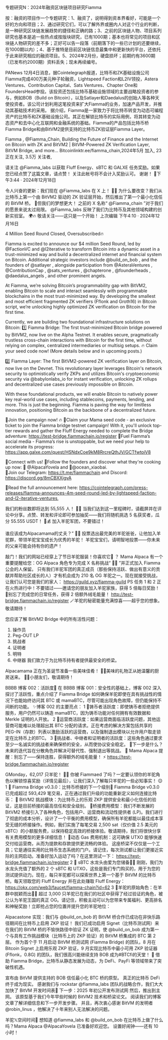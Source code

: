 专题研究N：2024年融资区块链项目研究Fiamma

按：融资的项目作一个专题研究：1、融资了，说明得到资本界看好，可能是一个好的方向和项目；2、通过研究它们，可以了解外界或圈内人对这个行业的判断，是一种研究区块链发展趋势的捷径和正确的路；3、之前的区块链人物、项目系列研究也基本是追一些热点或按版块研究，已有1000期；基本也将常见的项目和区块链人物研究的差不多；正好可以告一段落（前期落下的一些已计划的还要继续，在1000期以内）；4、基于推特是目前区块链信息最集中和更新快的平台，还依托于此来研究相应的融资项目。5、2024年2月份，硬盘损坏；前期约有3600期（已发布约2000期）资料丢失；现未再续编号。

PANews 12月4日消息，据Cointelegraph报道，比特币和ZK基础设施公司Fiamma完成400万美元种子轮融资，Lightspeed Faction和L2IV领投，Astera Ventures、Contribution Capital、Sats Ventures、Chapter One和FoundersHead参投。该投资还包括比特币基础设施领域的主要战略投资者的参与，例如BOB（Build on Bitcoin），以及Satlayer和Daedalus的创始人等各种天使投资者。该公司计划利用这笔投资来扩大Fiamma的业务，加速产品开发，并推动其基础技术的采用。
据介绍，Fiamma是一家致力于将比特币转变为动态可编程资产的比特币和ZK基础设施公司。其正在解锁比特币的实际用例，将其转变为动态资产和去中心化互联网和金融系统的基础。Fiamma的产品包括比特币桥Fiamma Bridge和由BitVM2提供支持的比特币ZK验证层Fiamma Layer。

Fiamma
,
@Fiamma_Chain,
Building the Future of Finance and the Internet on Bitcoin with ZK and BitVM2 | BitVM-Powered ZK Verification Layer, BitVM Bridge, and more...
Bitcoinlinktr.ee/fiamma_chain,2024年5月 加入,
23 正在关注,
3.5万 关注者,


请关注
@Fiamma_labs
以获取 Fluff Energy、sBTC 和 GALXE 任务奖励。如果您已经点赞了这篇文章，请点赞！
关注此帐号将不会计入奖励认可。
谢谢！ 🦙下午3:44 · 2024年12月18日

令人兴奋的更新：我们现在
@Fiamma_labs
在 X 上！ 🦙✨
为什么要改变？我们从比特币上第一个由 BitVM2 驱动的 ZK 验证层开始，然后推出了第一个最小化信任的 BitVM 桥。 🚀但我们的梦想更大！
之前的 X 名称“ 
@Fiamma_chain
 ”对于我们的愿景来说太过局限。 
@Fiamma_labs
反映了我们为比特币及其他领域构建的创新实验室。 🌍🔥
敬请关注——这只是一个开始！ 上次编辑
下午4:10 · 2024年12月16日

4 Million Seed Round Closed, Oversubscribed🔥

Fiamma is excited to announce our $4 million Seed Round, led by 
@FactionVC
 and 
@l2iterative
 to transform Bitcoin into a dynamic asset in a trust-minimized way and build a decentralized internet and financial system on Bitcoin. Additional strategic investors include 
@build_on_bob
, and the founders of 
@satlayer
, alongside participation from 
@AsteraVentures
, 
@ContributionCap
, 
@sats_ventures
, 
@chapterone
, 
@founderheads
, 
@daedalus_angels
, and other prominent angels.

At Fiamma, we’re solving Bitcoin’s programmability gap with BitVM2, enabling Bitcoin to scale and interact seamlessly with programmable blockchains in the most trust-minimized way. By developing the smallest and most efficient fragmented ZK verifiers (Fflonk and Groth16) in Bitcoin script, we’re unlocking highly optimized ZK verification on Bitcoin for the first time.

Currently, we are building two foundational infrastructure solutions on Bitcoin:
1️⃣ Fiamma Bridge: The first trust-minimized Bitcoin bridge powered by BitVM2, now live on the Alpha Testnet. It enables secure, pragmatically trustless cross-chain interactions with Bitcoin for the first time, without relying on complex, centralized intermediaries or multisig setups. 🔥 Claim your seed code now! (More details below and in upcoming posts.)

2️⃣ Fiamma Layer: The first BitVM2-powered ZK verification layer on Bitcoin, now live on the Devnet. This revolutionary layer leverages Bitcoin's network security to optimistically verify ZKPs and utilizes Bitcoin's cryptoeconomic security via 
@babylonlabs_io
 for instant verification, unlocking ZK rollups and decentralized use cases previously impossible on Bitcoin.

With these foundational products, we will enable Bitcoin to natively power key real-world use cases, including stablecoins, payments, lending, and more. This is just the beginning. Fiamma is paving the way for limitless innovation, positioning Bitcoin as the backbone of a decentralized future.

🎁Join the campaign now! 🔥
🔶Claim your Mama seed code - an exclusive ticket to join the Fiamma bridge testnet campaign! With it, you'll unlock top-tier rewards and gather the Fluff Energy needed to complete the Bridge adventure: https://test-bridge.fiammachain.io/register
🔶Fuel Fiamma’s social media - Fiamma’s rise is unstoppable, but we need your help to accelerate its progress: https://app.galxe.com/quest/HSNdxCoe9kM8RrcreQthJV/GCTfwtoiV8

🤝Connect with us!
🔶Follow the founders and discover what they're cooking up now: 🦙
@AlpacaYovela
 and 🐶@ocean_xiaobai.  
🔶Join our Telegram: https://t.me/fiammachain and Discord: https://discord.gg/8mCBXXjgvA  

🔗Read the full announcement here: https://cointelegraph.com/press-releases/fiamma-announces-4m-seed-round-led-by-lightspeed-faction-and-l2-iterative-ventures,

我们的粉丝数即将达到 55,555 人！ 🦙🎉
当我们达到这一里程碑时，请截屏并在评论中分享。点赞、转发和评论即可参加抽奖——我们将随机挑选 5 名获奖者，瓜分 55.555 USDT！ 🚀💰
加入羊驼军团，不要错过！ 

谁应该成为Alpacamama的丈夫？” 🦙💍
投票选出最完美的羊驼爸爸，让他加入羊驼群，带领羊驼宝宝成长为优秀的羊驼！
羊驼宝宝们，请明智地投票——你未来的父亲可能会持有你的遗产！

敲门！我们的网站已经穿上了节日羊驼服装！你喜欢它🧡 ？
Mama Alpaca 有一个重要提醒给您：OG Alpaca 角色专为完成 X 名称挑战“ 🦙🔥 ”并正式加入 Fiamma 公会的人保留。
只有我们羊驼军团的真正成员（那些保持活跃、做出有意义的贡献并帮助社区成长的人）才有机会成为 210 名 OG 羊驼之一。现在就接受挑战，让我们认可您是我们的家人： https://guild.xyz/fiamma-guild
PS 任务 1 和 2 正在火热进行中！不要错过——邀请您的朋友加入羊驼家族，获得 5 倍每日奖励！ 🤑别忘了完成您的日常任务，获得 2 倍额外绒毛能量！ http://test-bridge.fiammachain.io/register
🪄羊驼的秘密能量充满惊喜——超乎您的想​​象。敬请期待！

您应该了解 BitVM2 Bridge 中的所有活性问题：
1. 操作员
2. Peg-OUT LP
3. 挑战者
4. 证明者
5. 明特
6. 中继器
我们致力于为比特币持有者提供最安全的桥梁。

Alpacamama 正在为圣诞节准备一些美味佳肴！ 🦙✨美味的礼物正从她温馨的厨房送来。 🍪🎅小朋友们，敬请期待！ 

 BBBB 博客 002：活跃度🐾
在 BBBB 博客 001：安全性的基础上，博客 002 深入探讨了活跃性，重点介绍了 Fiamma Bridge 如何确保羊驼即使在具有挑战性的情况下也能始终访问其 BTC 或 mamaBTC，尽管可能出现角色故障，但仍能保持不间断的功能。
✨博客 002 的主要亮点：
1 ⃣铸币者活跃度：即使铸币者拒绝提供服务，用户仍然可以铸造 mamaBTC，因为铸币功能对任何拥有有效数据和 Merkle 证明的人开放。
2 ⃣运营商活跃度：如果运营商面临活跃度问题，其他运营商可能难以处理超出其 BTC 分配的请求。正在考虑的解决方案包括共享的 PEG-IN（存款）列表以激励活跃的运营商，以及强制退出模块以允许用户取走锁定在比特币上的BTC。
3 ⃣挑战者、中继者和证明者的活跃度：这些角色通过要求至少一名诚实的挑战者来确保桥的安全，从而使协议安全稳定。
🌟下一步是什么？未来的迭代旨在分散角色并解决可替代性、强制退出等挑战。
🦙 Mama Alpaca 提醒：别忘了——保持连胜，获得额外的绒毛能量！ ⚡️ https://test-bridge.fiammachain.io/register

GMonday，62,017 只羊驼！ 🦙🔥
你被 Fiammaed 了吗？一定要认领你的羊驼角色以解锁惊喜奖励（详情见最后），让我们深入了解每只羊驼的一些必知事实！ 😌
1 ⃣ Fiamma Bridge v0.3.0：比特币桥接的下一个级别🚀
Fiamma Bridge v0.3.0 已完成超过 593,429 笔交易，正在通过我们升级的功能重新定义如何连接比特币：
🔸 BitVM2 挑战模块：为比特币上的乐观 ZKP 提供安全和最小化信任的验证，这是目前桥接的最高信任和安全级别。
🔸桥接费用模型：我们不断发展的 BitVM2 桥接引入了各种角色，包括用户、运营商和流动性提供者 (LP)。我们进行了彻底的成本分析，设计了一个平衡的费用模型，确保所有羊驼都能以最佳成本享受无缝的桥接操作。例如，我们实施了每笔交易 2,500 sat（仅价值 2.5 美元的 sBTC）的小额服务费，以保持稳定高效的桥接体验。敬请期待，我们将很快分享有关费用模型的更多详细信息！
🔸动态 Gas 费用机制：这可确保 UTXO 能够快速交付给运营商，从而为提款和存款提供更流畅的体验。
这座桥梁不仅仅是一个工具；它是通往实用的比特币生态系统的门户。请记住，每次测试都让我们更接近实际的主网启动。准备好加入运动了吗？在这里测试一下： https://test-bridge.fiammachain.io/register
2 ⃣ sBTC 水龙头由爱为您储备🚰🧡
刚刚，我们为水龙头充值了额外的 2 个 sBTC 和 UTXO，这些是我们专门购买的，用于为您的测试提供动力。现在，每只羊驼都可以探索世界上第一个基于 BitVM 的比特币桥。每天领取您的 Fluff Energy 并在此处赚取 Fluff Energy： https://okx.com/web3/faucet/fiamma-chain?id=62
3 ⃣羊驼的原始角色：在羊群中脱颖而出🦙✨
超过 3,000 只羊驼已在我们的社区中获得了经过验证的角色，被公认为羊驼王国的真正 OG。请记住，积极主动可以为您带来专属福利、更高排名和神秘奖励！立即抢占您的位置并提升您的羊驼地位：

Alpacastone 实现：我们与
@build_on_bob
的 BitVM 桥合作已成功在非快乐路径期间在比特币上启用 ZKP 验证！
我们已成功启用 Signet（比特币测试网）来在我们的 BitVM 桥的不愉快路径中验证 ZK 证明，使
@build_on_bob
成为第一个与具有工作挑战模块（比特币上的 ZKP 验证）的 BitVM 桥集成的 BTC 第 2 层。
作为首个于 11 月启动 BitVM 桥测试网 (Fiamma Bridge) 的团队，8 月在 Bitcoin Signet 上启用乐观 ZKP 验证，9 月实现比特币中最小可用 ZKP 验证器 (Fflonk，0.8G) 的团队，我们很高兴能继续支持 BOB 成为#BTCfi的天堂！ 🚀
借助 Fiamma Bridge，比特币从静态发展为动态，为 DeFi、PayFi 等领域带来了突破性机遇。

宣布由 BitVM 提供支持的 BOB 信任最小化 BTC 桥的原型。
真正的比特币 DeFi 终于成为现实。
感谢我们与 rockstar 
@fiamma_labs
团队的战略合作，我们大大加快了 BitVM 开发时间表🚀
下一步：2025 年初公开发布测试网
然后，推出到主网。
该原型基于我们今年早些时候的 BitVM2 技术和桥梁论文。
阅读我们的博客文章了解详细信息和下一步开发步骤。
并且，再次衷心感谢 BitVM 的发明者
@robin_linus
 ，他解决了十年来别人无法解决的问题。

羊驼𝕏空间时间🧡
想知道
@fiamma_labs
和
@build_on_bob
在比特币上做了什么吗？Mama Alpaca 
@AlpacaYovela
已准备好欢迎您。
设置好闹钟——还有 10 小时！